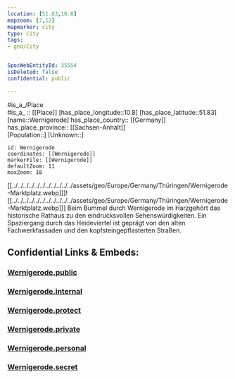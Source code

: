 ```yaml
---
location: [51.83,10.8] 
mapzoom: [7,12] 
mapmarker: city 
type: City
tags:
- geo/City


SpocWebEntityId: 35554
isDeleted: false
confidential: public

---
```

#is_a_/Place  
#is_a_ :: [[Place]] 
[has_place_longitude::10.8] 
[has_place_latitude::51.83] 
[name::Wernigerode] 
has_place_country:: [[Germany]]  
has_place_province:: [[Sachsen-Anhalt]]  
[Population::] 
[Unknown::] 


```leaflet
id: Wernigerode
coordinates: [[Wernigerode]] 
markerFile: [[Wernigerode]] 
defaultZoom: 11 
maxZoom: 18
```

[[../../../../../../../../../../../assets/geo/Europe/Germany/Thüringen/Wernigerode-Marktplatz.webp]]]![[../../../../../../../../../../../assets/geo/Europe/Germany/Thüringen/Wernigerode-Marktplatz.webp]]]
Beim Bummel durch Wernigerode  im Harzgehört das historische Rathaus 
zu den eindrucksvollen Sehenswürdigkeiten. 
Ein Spaziergang durch das Heideviertel ist geprägt 
von den alten Fachwerkfassaden und den kopfsteingepflasterten Straßen.


## Confidential Links & Embeds: 

### [Wernigerode.public](/_public/\Earth\Continent\Europe\Europe~Central\Germany\Germany~East\Sachsen-Anhalt\counties~SA\Harz\cities~HarzWernigerode.public.md) 

### [Wernigerode.internal](/_internal/\Earth\Continent\Europe\Europe~Central\Germany\Germany~East\Sachsen-Anhalt\counties~SA\Harz\cities~HarzWernigerode.internal.md) 

### [Wernigerode.protect](/_protect/\Earth\Continent\Europe\Europe~Central\Germany\Germany~East\Sachsen-Anhalt\counties~SA\Harz\cities~HarzWernigerode.protect.md) 

### [Wernigerode.private](/_private/\Earth\Continent\Europe\Europe~Central\Germany\Germany~East\Sachsen-Anhalt\counties~SA\Harz\cities~HarzWernigerode.private.md) 

### [Wernigerode.personal](/_personal/\Earth\Continent\Europe\Europe~Central\Germany\Germany~East\Sachsen-Anhalt\counties~SA\Harz\cities~HarzWernigerode.personal.md) 

### [Wernigerode.secret](/_secret/\Earth\Continent\Europe\Europe~Central\Germany\Germany~East\Sachsen-Anhalt\counties~SA\Harz\cities~HarzWernigerode.secret.md)

